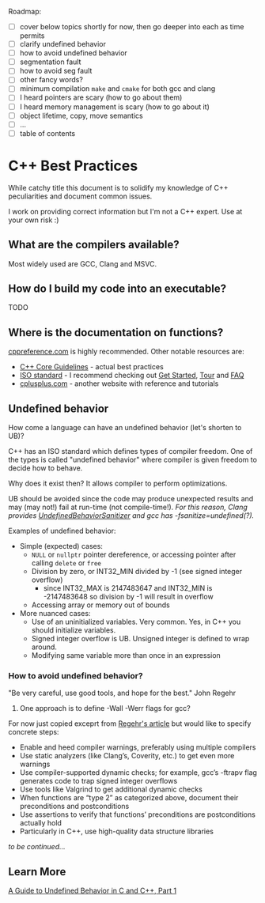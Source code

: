 Roadmap:
- [ ] cover below topics shortly for now, then go deeper into each as time permits
- [ ] clarify undefined behavior
- [ ] how to avoid undefined behavior
- [ ] segmentation fault
- [ ] how to avoid seg fault
- [ ] other fancy words?
- [ ] minimum compilation `make` and `cmake` for both gcc and clang
- [ ] I heard pointers are scary (how to go about them)
- [ ] I heard memory management is scary (how to go about it)
- [ ] object lifetime, copy, move semantics
- [ ] ...
- [ ] table of contents

C++ Best Practices
==================
While catchy title this document is to solidify my knowledge of C++ peculiarities and document common issues.

I work on providing correct information but I'm not a C++ expert. Use at your own risk :)

## What are the compilers available?
Most widely used are GCC, Clang and MSVC.

## How do I build my code into an executable?
TODO

## Where is the documentation on functions?
[cppreference.com](https://cppreference.com) is highly recommended.
Other notable resources are:
- [C++ Core Guidelines](http://isocpp.github.io/CppCoreGuidelines/CppCoreGuidelines) - actual best practices
- [ISO standard](https://isocpp.org) - I recommend checking out [Get Started](https://isocpp.org/get-started), [Tour](https://isocpp.org/tour) and [FAQ](https://isocpp.org/faq)
- [cplusplus.com](https://cplusplus.com) - another website with reference and tutorials

## Undefined behavior
How come a language can have an undefined behavior (let's shorten to UB)?

C++ has an ISO standard which defines types of compiler freedom. One of the types is called "undefined behavior" where compiler is given freedom to decide how to behave.

Why does it exist then? It allows compiler to perform optimizations.

UB should be avoided since the code may produce unexpected results and may (may not!) fail at run-time (not compile-time!).
*For this reason, Clang provides [UndefinedBehaviorSanitizer](https://clang.llvm.org/docs/UndefinedBehaviorSanitizer.html) and gcc has -fsanitize=undefined(?).*

Examples of undefined behavior:
- Simple (expected) cases:
    - `NULL` or `nullptr` pointer dereference, or accessing pointer after calling `delete` or `free`
    - Division by zero, or INT32_MIN divided by -1 (see signed integer overflow)
        - since INT32_MAX is 2147483647 and INT32_MIN is -2147483648 so division by -1 will result in overflow
    - Accessing array or memory out of bounds
- More nuanced cases:
    - Use of an uninitialized variables. Very common. Yes, in C++ you should initialize variables.
    - Signed integer overflow is UB. Unsigned integer is defined to wrap around.
    - Modifying same variable more than once in an expression

### How to avoid undefined behavior?
"Be very careful, use good tools, and hope for the best." John Regehr
1. One approach is to define -Wall -Werr flags for gcc?

For now just copied exceprt from [Regehr's article](https://blog.regehr.org/archives/213) but would like to specify concrete steps:
- Enable and heed compiler warnings, preferably using multiple compilers
- Use static analyzers (like Clang’s, Coverity, etc.) to get even more warnings
- Use compiler-supported dynamic checks; for example, gcc’s -ftrapv flag generates code to trap signed integer overflows
- Use tools like Valgrind to get additional dynamic checks
- When functions are “type 2” as categorized above, document their preconditions and postconditions
- Use assertions to verify that functions’ preconditions are postconditions actually hold
- Particularly in C++, use high-quality data structure libraries

*to be continued...*

## Learn More
[A Guide to Undefined Behavior in C and C++, Part 1](https://blog.regehr.org/archives/213)
